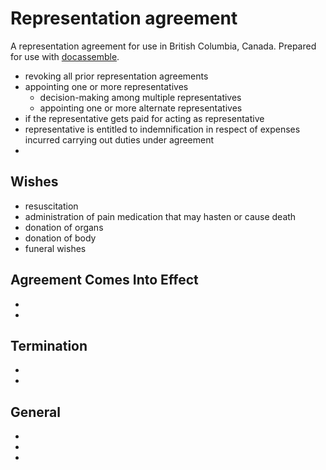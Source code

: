 # Representation agreement

A representation agreement for use in British Columbia, Canada. Prepared for use with [docassemble](https://github.com/jhpyle/docassemble).

- revoking all prior representation agreements
- appointing one or more representatives
  - decision-making among multiple representatives
  - appointing one or more alternate representatives
- if the representative gets paid for acting as representative
- representative is entitled to indemnification in respect of expenses incurred carrying out duties under agreement
- 

## Wishes
- resuscitation
- administration of pain medication that may hasten or cause death
- donation of organs
- donation of body
- funeral wishes

## Agreement Comes Into Effect
-
-

## Termination
-
-

## General
-
-
-
